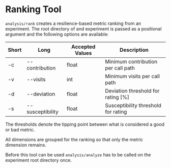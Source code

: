 # Ranking Tool

`analysis/rank` creates a resilience-based metric ranking from an experiment. The root directory of and experiment is passed as a positional argument and the following options are available:

| Short | Long            | Accepted Values  | Description                        |
|-------|-----------------|------------------|------------------------------------|
|-c     | --contribution  | float            | Minimum contribution per call path |
|-v     | --visits        | int              | Minimum visits per call path       |
|-d     | --deviation     | float            | Deviation threshold for rating [%] |
|-s     | --susceptibility| float            | Susceptibility threshold for rating|

The thresholds denote the tipping point between what is considered a good or bad metric.

All dimensions are grouped for the ranking so that only the metric dimension remains.

Before this tool can be used `analysis/analyze` has to be called on the experiment root directory once.